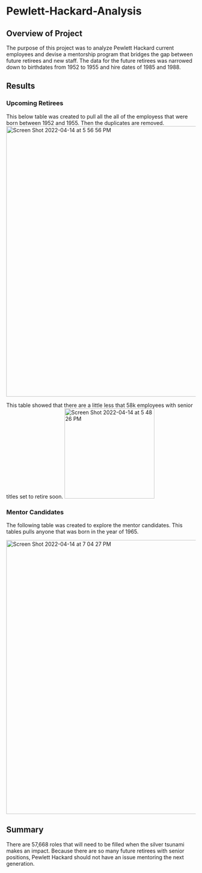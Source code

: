 # Pewlett-Hackard-Analysis

## Overview of Project
The purpose of this project was to analyze Pewlett Hackard current employees and devise a mentorship program that bridges the gap between future retirees and new staff. The data for the future retirees was narrowed down to birthdates from 1952 to 1955 and hire dates of 1985 and 1988.

## Results

### Upcoming Retirees
This below table was created to pull all the all of the employess that were born between 1952 and 1955. Then the duplicates are removed.
<img width="717" alt="Screen Shot 2022-04-14 at 5 56 56 PM" src="https://user-images.githubusercontent.com/93438483/163483250-ff02bc2d-814c-4e3a-8787-7c18e764564a.png">

This table showed that there are a little less that 58k employees with senior titles set to retire soon.
<img width="239" alt="Screen Shot 2022-04-14 at 5 48 26 PM" src="https://user-images.githubusercontent.com/93438483/163482291-d8319031-561e-4fbb-8436-44e12d0fa779.png">

### Mentor Candidates
The following table was created to explore the mentor candidates. This tables pulls anyone that was born in the year of 1965.

<img width="726" alt="Screen Shot 2022-04-14 at 7 04 27 PM" src="https://user-images.githubusercontent.com/93438483/163491279-a54d7c43-889c-4ae8-abff-36281b7f388a.png">

## Summary
There are 57,668 roles that will need to be filled when the silver tsunami makes an impact. Because there are so many future retirees with senior positions, Pewlett Hackard should not have an issue mentoring the next generation.
